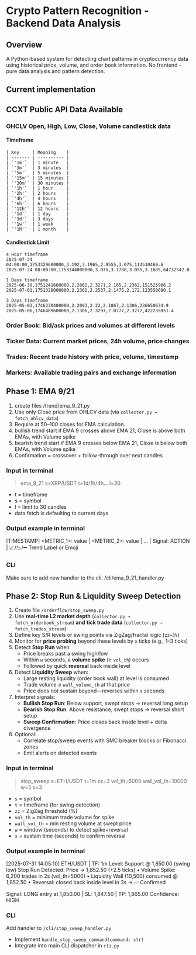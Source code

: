 # Crypto Pattern Recognition - Backend Data Analysis

## Overview
A Python-based system for detecting chart patterns in cryptocurrency data using historical price, volume, and order book information. No frontend - pure data analysis and pattern detection.

## Current implementation 


## CCXT Public API Data Available
### OHCLV Open, High, Low, Close, Volume candlestick data
#### Timeframe
```
| Key     | Meaning    |
| ------- | ---------- |
| `'1m'`  | 1 minute   |
| `'3m'`  | 3 minutes  |
| `'5m'`  | 5 minutes  |
| `'15m'` | 15 minutes |
| `'30m'` | 30 minutes |
| `'1h'`  | 1 hour     |
| `'2h'`  | 2 hours    |
| `'4h'`  | 4 hours    |
| `'6h'`  | 6 hours    |
| `'12h'` | 12 hours   |
| `'1d'`  | 1 day      |
| `'3d'`  | 3 days     |
| `'1w'`  | 1 week     |
| `'1M'`  | 1 month    |

```
#### Candlestick Limit
```
4 Hour timeframe
2025-07-24 04:00:00,1753329600000,3.192,3.1965,2.9555,3.075,114510469.6
2025-07-24 08:00:00,1753344000000,3.075,3.1788,3.055,3.1685,64732542.0

1 Days timeframe
2025-06-30,1751241600000,2.2062,2.3271,2.165,2.2362,151525906.2
2025-07-01,1751328000000,2.2362,2.2537,2.1475,2.172,123558690.1

3 Days timeframe
2025-05-03,1746230400000,2.2093,2.22,2.1067,2.1306,236650634.9
2025-05-06,1746489600000,2.1306,2.3297,2.0777,2.3272,422235051.4
```

### Order Book: Bid/ask prices and volumes at different levels
### Ticker Data: Current market prices, 24h volume, price changes
### Trades: Recent trade history with price, volume, timestamp
### Markets: Available trading pairs and exchange information


## Phase 1: EMA 9/21
1. create files /trend/ema_9_21.py
2. Use only Close price from OHLCV data (via `collector.py → fetch_ohlcv_data`)
3. Require at 50–100 closes for EMA calculation.
4. bullish trend start if EMA 9 crosses above EMA 21, Close is above both EMAs, with Volume spike
5. bearish trend start if EMA 9 crosses below EMA 21, Close is below both EMAs, with Volume spike
6. Confirmation = crossover + follow-through over next candles
### Input in terminal
> ema_9_21 s=XRP/USDT t=1d/1h/4h... l=30
- t = timeframe
- s = symbol
- l = limit to 30 candles
- data fetch is defaulting to current days
### Output example in terminal
[TIMESTAMP] <METRIC_1>: value | <METRIC_2>: value | ... | Signal: ACTION | 📈/📉/➖ Trend Label or Emoji
### CLI
Make sure to add new handler to the cli. /cli/ema_9_21_handler.py


## Phase 2: Stop Run & Liquidity Sweep Detection
1. Create file `/orderflow/stop_sweep.py`  
2. Use **real-time L2 market depth** (`collector.py → fetch_orderbook_stream`) **and** **tick trade data** (`collector.py → fetch_trades_stream`)  
3. Define key S/R levels or swing points via ZigZag/fractal logic (`zz=3%`)  
4. Monitor for **price probing** beyond these levels by `x` ticks (e.g., 1–3 ticks)  
5. Detect **Stop Run** when:
   - Price breaks past a swing high/low  
   - Within `w` seconds, a **volume spike** (≥ `vol_th`) occurs  
   - Followed by quick **reversal** back inside level  
6. Detect **Liquidity Sweep** when:
   - Large resting liquidity (order book wall) at level is consumed  
   - Trade volume ≥ `wall_volume_th` at that price  
   - Price does not sustain beyond—reverses within `s` seconds  
7. Interpret signals:
   - **Bullish Stop Run**: Below support, swept stops → reversal long setup  
   - **Bearish Stop Run**: Above resistance, swept stops → reversal short setup  
   - **Sweep Confirmation**: Price closes back inside level + delta divergence  
8. Optional:
   - Correlate stop/sweep events with SMC breaker blocks or Fibonacci zones  
   - Emit alerts on detected events  
### Input in terminal
> stop_sweep s=ETH/USDT t=1m zz=3 vol_th=5000 wall_vol_th=10000 w=5 s=3  
- `s` = symbol  
- `t` = timeframe (for swing detection)  
- `zz` = ZigZag threshold (%)  
- `vol_th` = minimum trade volume for spike  
- `wall_vol_th` = min resting volume at swept price  
- `w` = window (seconds) to detect spike+reversal  
- `s` = sustain time (seconds) to confirm reversal  
### Output example in terminal
[2025-07-31 14:05:10] ETH/USDT | TF: 1m
Level: Support @ 1,850.00 (swing low)
Stop Run Detected: Price → 1,852.50 (+2.5 ticks)
• Volume Spike: 6,200 trades in 2s (vol_th=5000)
• Liquidity Wall (10,500) consumed @ 1,852.50
• Reversal: closed back inside level in 3s → ✅ Confirmed

Signal: LONG entry at 1,850.00 | SL: 1,847.50 | TP: 1,865.00
Confidence: HIGH
### CLI
Add handler to `/cli/stop_sweep_handler.py`  
- Implement `handle_stop_sweep_command(command: str)`  
- Integrate into main CLI dispatcher in `cli.py`  
